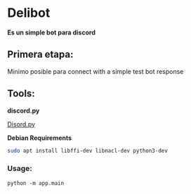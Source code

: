 # Delibot

**Es un simple bot para discord**

## Primera etapa:

Minimo posible para connect with a simple test bot response

## Tools:

**discord.py**

[Disord.py](https://discordpy.readthedocs.io/en/stable/)


**Debian Requirements**

```bash
sudo apt install libffi-dev libnacl-dev python3-dev
```

### Usage:

```
python -m app.main
```
